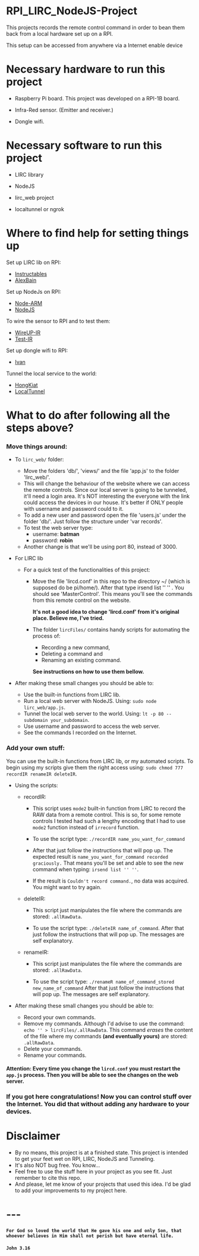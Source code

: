 # RPI_LIRC_NodeJS-Project
This projects records the remote control command in order to bean them back from a local hardware set up on a RPI.

This setup can be accessed from anywhere via a Internet enable device

# Necessary hardware to run this project
  * Raspberry Pi board. This project was developed on a RPI-1B board.

  * Infra-Red sensor. (Emitter and receiver.)

  * Dongle wifi.

# Necessary software to run this project
  * LIRC library

  * NodeJS

  * lirc_web project

  * localtunnel or ngrok

# Where to find help for setting things up
Set up LIRC lib on RPI:
  * [Instructables](http://www.instructables.com/id/How-To-Useemulate-remotes-with-Arduino-and-Raspber/?ALLSTEPS)
  * [AlexBain](http://alexba.in/blog/2013/01/06/setting-up-lirc-on-the-raspberrypi/)

Set up NodeJs on RPI:
  * [Node-ARM](http://node-arm.herokuapp.com/)
  * [NodeJS](http://weworkweplay.com/play/raspberry-pi-nodejs/)

To wire the sensor to RPI and to test them:
  * [WireUP-IR](https://learn.adafruit.com/ir-sensor/testing-an-ir-sensor)
  * [Test-IR](http://randomtutor.blogspot.com.br/2013/01/web-based-ir-remote-on-raspberry-pi.html)

Set up dongle wifi to RPI:
  * [Ivan](http://ivanx.com/raspberrypi/raspberrypi_wifi.html)

Tunnel the local service to the world:
  * [HongKiat](http://www.hongkiat.com/blog/accessible-local-web-server/)
  * [LocalTunnel](https://github.com/localtunnel/localtunnel)

# What to do after following all the steps above?
### Move things around:
  * To `lirc_web/` folder:
    * Move the folders 'db/', 'views/' and the file 'app.js' to the folder 'lirc_web/'.
    * This will change the behaviour of the website where we can access the remote controls. Since our local server is going to be tunneled, it'll need a login area. It's NOT interesting the everyone with the link could access the devices in our house. It's better if ONLY people with username and password could to it.
    * To add a new user and password open the file 'users.js' under the folder 'db/'. Just follow the structure under 'var records'.
    * To test the web server type:
      * username: **batman**
      * password: **robin**
    * Another change is that we'll be using port 80, instead of 3000.

  * For LIRC lib
    * For a quick test of the functionalities of this project:
      * Move the file 'lircd.conf' in this repo to the directory ~/ (which is supposed do be pi/home/).
      After that type irsend list '' '' . You should see 'MasterControl'. This means you'll see the commands from this remote control on the website.

        **It's not a good idea to change 'lircd.conf' from it's original place. Believe me, I've tried.**

      * The folder `lircFiles/` contains handy scripts for automating the process of:
          - Recording a new command,
          - Deleting a command and
          - Renaming an existing command.

          **See instructions on how to use them bellow.**

  * After making these small changes you should be able to:
    - Use the built-in functions from LIRC lib.
    - Run a local web server with NodeJS. Using: `sudo node lirc_web/app.js`.
    - Tunnel the local web server to the world. Using: `lt -p 80 --subdomain your_subdomain`.
    - Use username and password to access the web server.
    - See the commands I recorded on the Internet.

### Add your own stuff:
You can use the built-in functions from LIRC lib, or my automated scripts. To begin using my scripts give them the right access using: `sudo chmod 777 recordIR renameIR deleteIR`.

  * Using the scripts:
    * recordIR:

      * This script uses `mode2` built-in function from LIRC to record the RAW data from a remote control. This is so, for some remote controls I tested had such a lengthy encoding that I had to use `mode2` function instead of `irrecord` function.

      * To use the script type: `./recordIR name_you_want_for_command`
      * After that just follow the instructions that will pop up. The expected result is `name_you_want_for_command recorded graciously.` That means you'll be set and able to see the new command when typing: `irsend list '' ''`.
      * If the result is `Couldn't record command.`, no data was acquired. You might want to try again.

    * deleteIR:
      * This script just manipulates the file where the commands are stored: `.allRawData`.

      * To use the script type: `./deleteIR name_of_command`. After that just follow the instructions that will pop up. The messages are self explanatory.

    * renameIR:
      * This script just manipulates the file where the commands are stored: `.allRawData`.

      * To use the script type: `./renameR name_of_command_stored new_name_of_command` After that just follow the instructions that will pop up. The messages are self explanatory.

  * After making these small changes you should be able to:
    - Record your own commands.
    - Remove my commands. Although I'd advise to use the command: `echo '' > lircFiles/.allRawData`. This command *erases* the content of the file where my commands **(and eventually yours)** are stored: `.allRawData`.
    - Delete your commands.
    - Rename your commands.

#### Attention: Every time you change the `lircd.conf` you must restart the `app.js` process. Then you will be able to see the changes on the web server.

### If you got here congratulations! Now you can control stuff over the Internet. You did that without adding any hardware to your devices.

# Disclaimer
  * By no means, this project is at a finished state. This project is intended to get your feet wet on RPI, LIRC, NodeJS and Tunneling.
  * It's also NOT bug free. You know...
  * Feel free to use the stuff here in your project as you see fit. Just remember to cite this repo.
  * And please, let me know of your projects that used this idea. I'd be glad to add your improvements to my project here.

# ---
#### `For God so loved the world that He gave his one and only Son, that whoever believes in Him shall not perish but have eternal life.`
#### `John 3.16`
